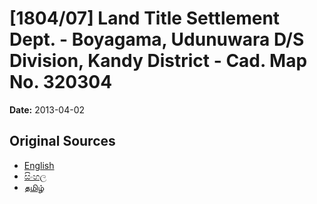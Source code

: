 # [1804/07] Land Title Settlement Dept. - Boyagama, Udunuwara D/S Division, Kandy District - Cad. Map No. 320304

**Date:** 2013-04-02

## Original Sources

- [English](https://documents.gov.lk/view/extra-gazettes/2013/4/1804-07_E.pdf)
- [සිංහල](https://documents.gov.lk/view/extra-gazettes/2013/4/1804-07_S.pdf)
- [தமிழ்](https://documents.gov.lk/view/extra-gazettes/2013/4/1804-07_T.pdf)
